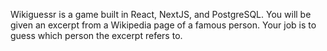 Wikiguessr is a game built in React, NextJS, and PostgreSQL. You will be given an excerpt from a Wikipedia page of a famous person. Your job is to guess which person the excerpt refers to.